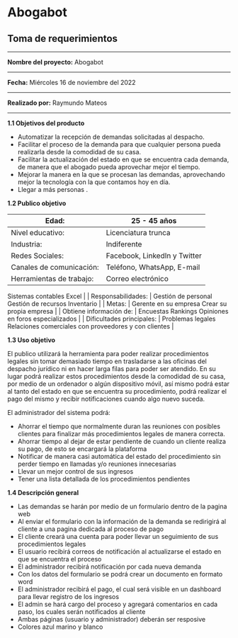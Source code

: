 # Abogabot

## Toma de requerimientos

---

**Nombre del proyecto:** Abogabot

---

**Fecha:** Miércoles 16 de noviembre del 2022

---

**Realizado por:** Raymundo Mateos

---

**1.1 Objetivos del producto**

- Automatizar la recepción de demandas solicitadas al despacho.
- Facilitar el proceso de la demanda para que cualquier persona pueda realizarla desde la comodidad de su casa.
- Facilitar la actualización del estado en que se encuentra cada demanda, de manera que el abogado pueda aprovechar mejor el tiempo.
- Mejorar la manera en la que se procesan las demandas, aprovechando mejor la tecnología con la que contamos hoy en día.
- Llegar a más personas .

**1.2 Publico objetivo**

| Edad: | 25 - 45 años |
| --- | --- |
| Nivel educativo: | Licenciatura trunca |
| Industria: | Indiferente |
| Redes Sociales: | Facebook, LinkedIn y Twitter |
| Canales de comunicación: | Teléfono, WhatsApp, E-mail |
| Herramientas de trabajo: | Correo electrónico
Sistemas contables
Excel |
| Responsabilidades: | Gestión de personal
Gestión de recursos
Inventario |
| Metas: | Gerente en su empresa
Crear su propia empresa |
| Obtiene información de: | Encuestas
Rankings
Opiniones en foros especializados |
| Dificultades principales: | Problemas legales
Relaciones comerciales con 
   proveedores y con clientes |

**1.3 Uso objetivo**

El publico utilizará la herramienta para poder realizar procedimientos legales sin tomar demasiado tiempo en trasladarse a las oficinas del despacho jurídico ni en hacer larga filas para poder ser atendido. En su lugar podrá realizar estos procedimientos desde la comodidad de su casa, por medio de un ordenador o algún dispositivo móvil, así mismo podrá estar al tanto del estado en que se encuentra su procedimiento, podrá realizar el pago del mismo y recibir notificaciones cuando algo nuevo suceda.

El administrador del sistema podrá:

- Ahorrar el tiempo que normalmente duran las reuniones con posibles clientes para finalizar más procedimientos legales de manera correcta.
- Ahorrar tiempo al dejar de estar pendiente de cuando un cliente realiza su pago, de esto se encargará la plataforma
- Notificar de manera casi automática del estado del procedimiento sin perder tiempo en llamadas y/o reuniones innecesarias
- Llevar un mejor control de sus ingresos
- Tener una lista detallada de los procedimientos pendientes

**1.4 Descripción general**

- Las demandas se harán por medio de un formulario dentro de la pagina web
- Al enviar el formulario con la información de la demanda se redirigirá al cliente a una pagina dedicada al proceso de pago
- El cliente creará una cuenta para poder llevar un seguimiento de sus procedimientos legales
- El usuario recibirá correos de notificación al actualizarse el estado en que se encuentra el proceso
- El administrador recibirá notificación por cada nueva demanda
- Con los datos del formulario se podrá crear un documento en formato word
- El administrador recibirá el pago, el cual será visible en un dashboard para llevar registro de los ingresos
- El admin se hará cargo del proceso y agregará comentarios en cada paso, los cuales serán notificados al cliente
- Ambas páginas (usuario y administrador) deberán ser resposive
- Colores azul marino y blanco